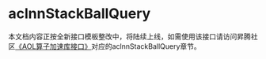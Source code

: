 # aclnnStackBallQuery

本文档内容正按全新接口模板整改中，将陆续上线，如需使用该接口请访问昇腾社区[《AOL算子加速库接口》](https://hiascend.com/document/redirect/CannCommunityOplist)对应的aclnnStackBallQuery章节。